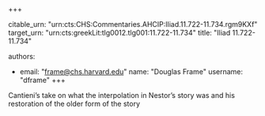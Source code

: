 +++


citable_urn: "urn:cts:CHS:Commentaries.AHCIP:Iliad.11.722-11.734.rgm9KXf"
target_urn: "urn:cts:greekLit:tlg0012.tlg001:11.722-11.734"
title: "Iliad 11.722-11.734"

authors:
- email: "frame@chs.harvard.edu"
  name: "Douglas Frame"
  username: "dframe"
+++

<p>Cantieni’s take on what the interpolation in Nestor’s story was and his restoration of the older form of the story</p>